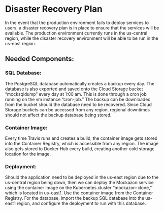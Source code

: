 # Disaster Recovery Plan

In the event that the production environment fails to deploy services to users, a disaster recovery plan is in place to ensure that the services will be available. The production environment currently runs in the us-central region, while the disaster recovery environment will be able to be run in the us-east region.

## Needed Components:

### SQL Database:
The PostgreSQL database automatically creates a backup every day. The database is also exported and saved onto the Cloud Storage bucket “mocksqldump” every day at 1:00 am. This is done through a cron job running on the vm instance “cron-job.” The backup can be downloaded from the bucket should the database need to be recovered. Since Cloud Storage buckets can be accessed from any region, regional downtimes should not affect the backup database being stored.

### Container Image:
Every time Travis runs and creates a build, the container image gets stored into the Container Registry, which is accessible from any region. The image also gets stored to Docker Hub every build, creating another cold storage location for the image.

### Deployment:
Should the application need to be deployed in the us-east region due to the us-central region being down, then we can deploy the Mockazon service using the container image on the Kubernetes cluster “mockazon-clone,” which is located in us-east1. Use the container image from the Container Registry. For the database, import the backup SQL database into the us-east1 region, and configure the deployment to run with this database.
